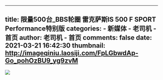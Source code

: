 
---
title: 限量500台_BBS轮圈 雷克萨斯IS 500 F SPORT Performance特别版
categories: 
    - 新媒体
    - 老司机 - 首页
author: 老司机 - 首页
comments: false
date: 2021-03-21 16:42:30
thumbnail: http://imageqiniu.laosiji.com/FpLGbwdAp-Go_pohOzBU9_yg9zvM
---

<div>   
<img src="http://imageqiniu.laosiji.com/FpLGbwdAp-Go_pohOzBU9_yg9zvM" referrerpolicy="no-referrer">  
</div>
            